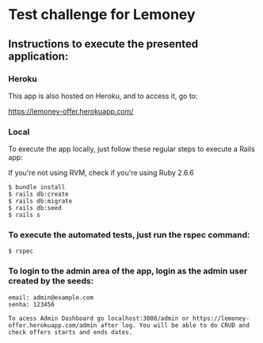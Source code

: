 # Test challenge for Lemoney

## Instructions to execute the presented application:

### Heroku

This app is also hosted on Heroku, and to access it, go to:

   https://lemoney-offer.herokuapp.com/

### Local

To execute the app locally, just follow these regular steps to execute a Rails app:

If you're not using RVM, check if you're using Ruby 2.6.6

    $ bundle install
    $ rails db:create
    $ rails db:migrate
    $ rails db:seed
    $ rails s
    

### To execute the automated tests, just run the rspec command:

    $ rspec

### To login to the admin area of the app, login as the admin user created by the seeds:

    email: admin@example.com
    senha: 123456

    To acess Admin Dashboard go localhost:3000/admin or https://lemoney-offer.herokuapp.com/admin after log. You will be able to do CRUD and check offers starts and ends dates. 
